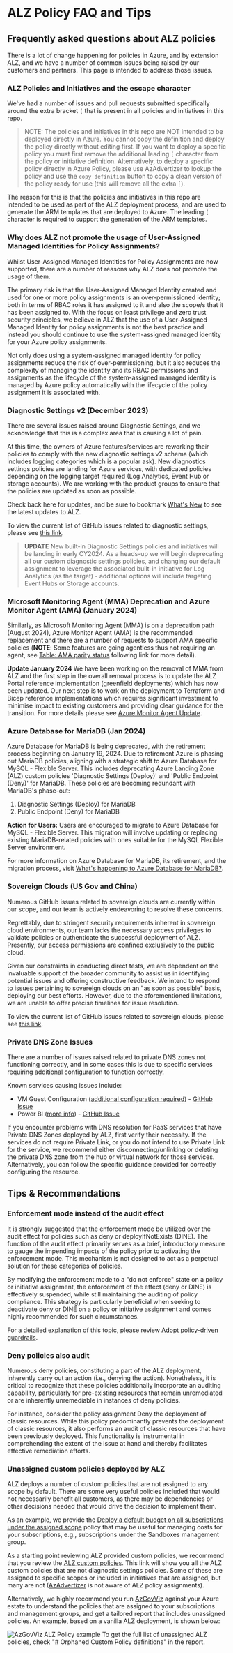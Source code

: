 # ALZ Policy FAQ and Tips

## Frequently asked questions about ALZ policies

There is a lot of change happening for policies in Azure, and by extension ALZ, and we have a number of common issues being raised by our customers and partners. This page is intended to address those issues.

### ALZ Policies and Initiatives and the escape character

We've had a number of issues and pull requests submitted specifically around the extra bracket `[` that is present in all policies and initiatives in this repo.

> NOTE: The policies and initiatives in this repo are NOT intended to be deployed directly in Azure. You cannot copy the definition and deploy the policy directly without editing first. If you want to deploy a specific policy you must first remove the additional leading `[` character from the policy or initiative definition. Alternatively, to deploy a specific policy directly in Azure Policy, please use AzAdvertizer to lookup the policy and use the `copy definition` button to copy a clean version of the policy ready for use (this will remove all the extra `[`).

The reason for this is that the policies and initiatives in this repo are intended to be used as part of the ALZ deployment process, and are used to generate the ARM templates that are deployed to Azure. The leading `[` character is required to support the generation of the ARM templates.

### Why does ALZ not promote the usage of User-Assigned Managed Identities for Policy Assignments?

Whilst User-Assigned Managed Identities for Policy Assignments are now supported, there are a number of reasons why ALZ does not promote the usage of them. 

The primary risk is that the User-Assigned Managed Identity created and used for one or more policy assignments is an over-permissioned identity; both in terms of RBAC roles it has assigned to it and also the scope/s that it has been assigned to. With the focus on least privilege and zero trust security principles, we believe in ALZ that the use of a User-Assigned Managed Identity for policy assignments is not the best practice and instead you should continue to use the system-assigned managed identity for your Azure policy assignments.

Not only does using a system-assigned managed identity for policy assignments reduce the risk of over-permissioning, but it also reduces the complexity of managing the identity and its RBAC permissions and assignments as the lifecycle of the system-assigned managed identity is managed by Azure policy automatically with the lifecycle of the policy assignment it is associated with.

### Diagnostic Settings v2 (December 2023)

There are several issues raised around Diagnostic Settings, and we acknowledge that this is a complex area that is causing a lot of pain.

At this time, the owners of Azure features/services are reworking their policies to comply with the new diagnostic settings v2 schema (which includes logging categories which is a popular ask). New diagnostics settings policies are landing for Azure services, with dedicated policies depending on the logging target required (Log Analytics, Event Hub or storage accounts). We are working with the product groups to ensure that the policies are updated as soon as possible.

Check back here for updates, and be sure to bookmark [What's New](https://aka.ms/alz/whatsnew) to see the latest updates to ALZ.

To view the current list of GitHub issues related to diagnostic settings, please see [this link](https://github.com/Azure/Enterprise-Scale/labels/Area:%20Diagnostic%20Settings).

> **UPDATE** New built-in Diagnostic Settings policies and initiatives will be landing in early CY2024. As a heads-up we will begin deprecating all our custom diagnostic settings policies, and changing our default assignment to leverage the associated built-in initiative for Log Analytics (as the target) - additional options will include targeting Event Hubs or Storage accounts.

### Microsoft Monitoring Agent (MMA) Deprecation and Azure Monitor Agent (AMA) (January 2024)

Similarly, as Microsoft Monitoring Agent (MMA) is on a deprecation path (August 2024), Azure Monitor Agent (AMA) is the recommended replacement and there are a number of requests to support AMA specific policies (**NOTE**: Some features are going agentless thus not requiring an agent, see [Table: AMA parity status](./ALZ-AMA-Update#table-ama-parity-status) following link for more detail).

**Update January 2024** We have been working on the removal of MMA from ALZ and the first step in the overall removal process is to update the ALZ Portal reference implementation (greenfield deployments) which has now been updated. Our next step is to work on the deployment to Terraform and Bicep reference implementations which requires significant investment to minimise impact to existing customers and providing clear guidance for the transition. For more details please see [Azure Monitor Agent Update](./ALZ-AMA-Update.md).

### Azure Database for MariaDB (Jan 2024)

Azure Database for MariaDB is being deprecated, with the retirement process beginning on January 19, 2024. Due to retirement Azure is phasing out MariaDB policies, aligning with a strategic shift to Azure Database for MySQL - Flexible Server. This includes deprecating Azure Landing Zone (ALZ) custom policies 'Diagnostic Settings (Deploy)' and 'Public Endpoint (Deny)' for MariaDB. These policies are becoming redundant with MariaDB's phase-out:

1. Diagnostic Settings (Deploy) for MariaDB
2. Public Endpoint (Deny) for MariaDB

**Action for Users:** Users are encouraged to migrate to Azure Database for MySQL - Flexible Server. This migration will involve updating or replacing existing MariaDB-related policies with ones suitable for the MySQL Flexible Server environment.

For more information on Azure Database for MariaDB, its retirement, and the migration process, visit [What's happening to Azure Database for MariaDB?](https://learn.microsoft.com/en-us/azure/mariadb/whats-happening-to-mariadb).

### Sovereign Clouds (US Gov and China)

Numerous GitHub issues related to sovereign clouds are currently within our scope, and our team is actively endeavoring to resolve these concerns.

Regrettably, due to stringent security requirements inherent in sovereign cloud environments, our team lacks the necessary access privileges to validate policies or authenticate the successful deployment of ALZ. Presently, our access permissions are confined exclusively to the public cloud.

Given our constraints in conducting direct tests, we are dependent on the invaluable support of the broader community to assist us in identifying potential issues and offering constructive feedback. We intend to respond to issues pertaining to sovereign clouds on an "as soon as possible" basis, deploying our best efforts. However, due to the aforementioned limitations, we are unable to offer precise timelines for issue resolution.

To view the current list of GitHub issues related to sovereign clouds, please see [this link](https://github.com/Azure/Enterprise-Scale/labels/Area%3A%20Sovereign).

### Private DNS Zone Issues

There are a number of issues raised related to private DNS zones not functioning correctly, and in some cases this is due to specific services requiring additional configuration to function correctly.

Known services causing issues include:

- VM Guest Configuration ([additional configuration required](https://learn.microsoft.com/en-us/azure/governance/machine-configuration/overview#communicate-over-private-link-in-azure)) - [GitHub Issue](https://github.com/Azure/Enterprise-Scale/issues/1466)
- Power BI ([more info](https://learn.microsoft.com/en-us/power-bi/enterprise/service-security-private-links)) - [GitHub Issue](https://github.com/Azure/Enterprise-Scale/issues/1441)

If you encounter problems with DNS resolution for PaaS services that have Private DNS Zones deployed by ALZ, first verify their necessity. If the services do not require Private Link, or you do not intend to use Private Link for the service, we recommend either disconnecting/unlinking or deleting the private DNS zone from the hub or virtual network for those services. Alternatively, you can follow the specific guidance provided for correctly configuring the resource.

## Tips & Recommendations

### Enforcement mode instead of the audit effect

It is strongly suggested that the enforcement mode be utilized over the audit effect for policies such as deny or deployIfNotExists (DINE). The function of the audit effect primarily serves as a brief, introductory measure to gauge the impending impacts of the policy prior to activating the enforcement mode. This mechanism is not designed to act as a perpetual solution for these categories of policies.

By modifying the enforcement mode to a "do not enforce" state on a policy or initiative assignment, the enforcement of the effect (deny or DINE) is effectively suspended, while still maintaining the auditing of policy compliance. This strategy is particularly beneficial when seeking to deactivate deny or DINE on a policy or initiative assignment and comes highly recommended for such circumstances.

For a detailed explanation of this topic, please review [Adopt policy-driven guardrails](https://learn.microsoft.com/en-gb/azure/cloud-adoption-framework/ready/enterprise-scale/dine-guidance).

### Deny policies also audit

Numerous deny policies, constituting a part of the ALZ deployment, inherently carry out an action (i.e., denying the action). Nonetheless, it is critical to recognize that these policies additionally incorporate an auditing capability, particularly for pre-existing resources that remain unremediated or are inherently unremediable in instances of deny policies.

For instance, consider the policy assignment Deny the deployment of classic resources. While this policy predominantly prevents the deployment of classic resources, it also performs an audit of classic resources that have been previously deployed. This functionality is instrumental in comprehending the extent of the issue at hand and thereby facilitates effective remediation efforts.

### Unassigned custom policies deployed by ALZ

ALZ deploys a number of custom policies that are not assigned to any scope by default. There are some very useful policies included that would not necessarily benefit all customers, as there may be dependencies or other decisions needed that would drive the decision to implement them.

As an example, we provide the [Deploy a default budget on all subscriptions under the assigned scope](https://www.azadvertizer.net/azpolicyadvertizer/Deploy-Budget.html) policy that may be useful for managing costs for your subscriptions, e.g., subscriptions under the Sandboxes management group.

As a starting point reviewing ALZ provided custom policies, we recommend that you review the [ALZ custom policies](https://www.azadvertizer.net/azpolicyadvertizer_all.html#%7B%22col_11%22%3A%7B%22flt%22%3A%22ALZ%22%7D%2C%22col_3%22%3A%7B%22flt%22%3A%22!diag%22%7D%2C%22page_length%22%3A100%7D). This link will show you all the ALZ custom policies that are not diagnostic settings policies. Some of these are assigned to specific scopes or included in initiatives that are assigned, but many are not ([AzAdvertizer](https://www.azadvertizer.net/) is not aware of ALZ policy assignments).

Alternatively, we highly recommend you run [AzGovViz](https://github.com/JulianHayward/Azure-MG-Sub-Governance-Reporting) against your Azure estate to understand the policies that are assigned to your subscriptions and management groups, and get a tailored report that includes unassigned policies. An example, based on a vanilla ALZ deployment, is shown below:

![AzGovViz ALZ Policy example](./media/AzGovViz-ALZ-Policy.png)
To get the full list of unassigned ALZ policies, check "# Orphaned Custom Policy definitions" in the report.
